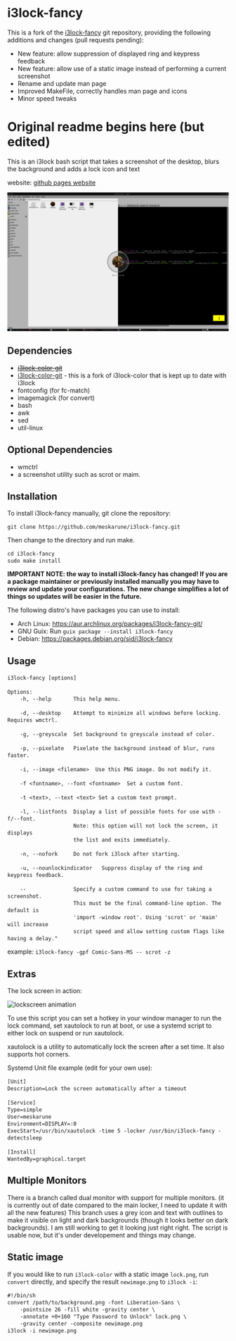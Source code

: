 i3lock-fancy
============

This is a fork of the
[i3lock-fancy](http://meskarune.github.io/i3lock-fancy/) git
repository, providing the following additions and changes (pull
requests pending):

* New feature: allow suppression of displayed ring and keypress feedback
* New feature: allow use of a static image instead of performing a
  current screenshot
* Rename and update man page
* Improved MakeFile, correctly handles man page and icons
* Minor speed tweaks


Original readme begins here (but edited)
============

This is an i3lock bash script that takes a screenshot of the desktop, blurs the background and adds a lock icon and text

website: [github pages website](http://meskarune.github.io/i3lock-fancy/)

![screen shot of lockscreen](https://raw.githubusercontent.com/meskarune/i3lock-fancy/master/screenshot.png)

Dependencies
------------
* <s>[i3lock-color-git](https://github.com/eBrnd/i3lock-color)</s>
* [i3lock-color-git](https://github.com/PandorasFox/i3lock-color) - this is a fork of i3lock-color that is kept up to date with i3lock
* fontconfig (for fc-match)
* imagemagick (for convert)
* bash
* awk
* sed
* util-linux

Optional Dependencies
---------------------
* wmctrl
* a screenshot utility such as scrot or maim.

Installation
------------

To install i3lock-fancy manually, git clone the repository:

    git clone https://github.com/meskarune/i3lock-fancy.git

Then change to the directory and run make.

    cd i3lock-fancy
    sudo make install

**IMPORTANT NOTE: the way to install i3lock-fancy has changed! If you are a
  package maintainer or previously installed manually you may have to review
  and update your configurations. The new change simplifies a lot of
  things so updates will be easier in the future.**

The following distro's have packages you can use to install:
* Arch Linux: https://aur.archlinux.org/packages/i3lock-fancy-git/
* GNU Guix: Run `guix package --install i3lock-fancy`
* Debian: https://packages.debian.org/sid/i3lock-fancy

Usage
-----

    i3lock-fancy [options]

    Options:
        -h, --help       This help menu.

        -d, --desktop    Attempt to minimize all windows before locking. Requires wmctrl.

        -g, --greyscale  Set background to greyscale instead of color.

        -p, --pixelate   Pixelate the background instead of blur, runs faster.

        -i, --image <filename>  Use this PNG image. Do not modify it.

        -f <fontname>, --font <fontname>  Set a custom font.

        -t <text>, --text <text> Set a custom text prompt.

        -l, --listfonts  Display a list of possible fonts for use with -f/--font.
                         Note: this option will not lock the screen, it displays
                         the list and exits immediately.

        -n, --nofork     Do not fork i3lock after starting.

        -u, --nounlockindicator   Suppress display of the ring and keypress feedback.

        --               Specify a custom command to use for taking a screenshot.
                         This must be the final command-line option. The default is
                         'import -window root'. Using 'scrot' or 'maim' will increase
                         script speed and allow setting custom flags like having a delay."

example: ```i3lock-fancy -gpf Comic-Sans-MS -- scrot -z```

Extras
------

The lock screen in action:

![lockscreen animation](https://raw.githubusercontent.com/meskarune/i3lock-fancy/master/action.gif)

To use this script you can set a hotkey in your window manager to run the lock command,
set xautolock to run at boot, or use a systemd script to either lock on suspend or run xautolock.

xautolock is a utility to automatically lock the screen after a set time. It also
supports hot corners.

Systemd Unit file example (edit for your own use):

    [Unit]
    Description=Lock the screen automatically after a timeout

    [Service]
    Type=simple
    User=meskarune
    Environment=DISPLAY=:0
    ExecStart=/usr/bin/xautolock -time 5 -locker /usr/bin/i3lock-fancy -detectsleep

    [Install]
    WantedBy=graphical.target

Multiple Monitors
-----------------
There is a branch called dual monitor with support for multiple monitors.
(it is currently out of date compared to the main locker, I need to update
it with all the new features) This branch uses a grey icon and text with
outlines to make it visible on light and dark backgrounds (though it looks
better on dark backgrounds). I am still working to get it looking just right
right. The script is usable now, but it's under developement and things may change.

Static image
------------
If you would like to run `i3lock-color` with a static image `lock.png`, run 
`convert` directly, and specify the result `newimage.png` to `i3lock -i`:
```
#!/bin/sh
convert /path/to/background.png -font Liberation-Sans \
    -pointsize 26 -fill white -gravity center \
    -annotate +0+160 "Type Password to Unlock" lock.png \
    -gravity center -composite newimage.png
i3lock -i newimage.png
```

